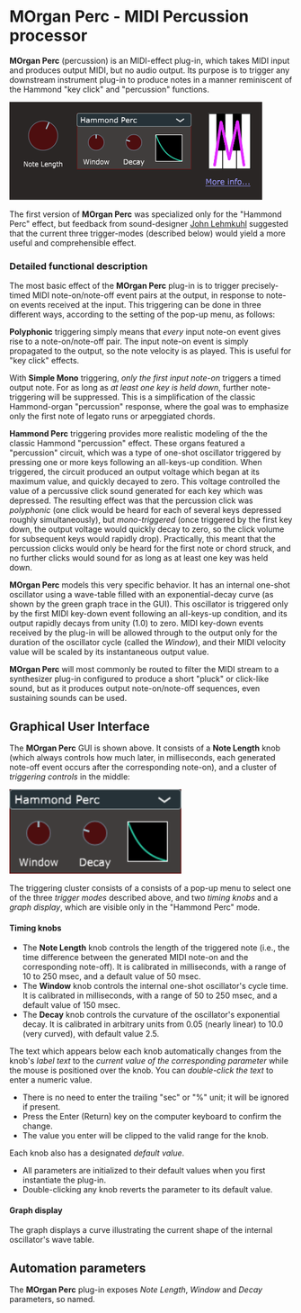 # MOrgan Perc - MIDI Percussion processor

**MOrgan Perc** (percussion) is an MIDI-effect plug-in, which takes MIDI input and produces output MIDI, but no audio output. Its purpose is to trigger any downstream instrument plug-in to produce notes in a manner reminiscent of the Hammond "key click" and "percussion" functions.

![](img/morgan-perc.png)

The first version of **MOrgan Perc** was specialized only for the "Hammond Perc" effect, but feedback from sound-designer [John Lehmkuhl](https://www.pluginguru.com/about/) suggested that the current three trigger-modes (described below) would yield a more useful and comprehensible effect.

### Detailed functional description

The most basic effect of the **MOrgan Perc** plug-in is to trigger precisely-timed MIDI note-on/note-off event pairs at the output, in response to note-on events received at the input. This triggering can be done in three different ways, according to the setting of the pop-up menu, as follows:

**Polyphonic** triggering simply means that *every* input note-on event gives rise to a note-on/note-off pair. The input note-on event is simply propagated to the output, so the note velocity is as played. This is useful for "key click" effects.

With **Simple Mono** triggering, *only the first input note-on* triggers a timed output note. For as long as *at least one key is held down*, further note-triggering will be suppressed. This is a simplification of the classic Hammond-organ "percussion" response, where the goal was to emphasize only the first note of legato runs or arpeggiated chords.

**Hammond Perc** triggering provides more realistic modeling of the the classic Hammond "percussion" effect. These organs featured a "percussion" circuit, which was a type of one-shot oscillator triggered by pressing one or more keys following an all-keys-up condition. When triggered, the circuit produced an output voltage which began at its maximum value, and quickly decayed to zero. This voltage controlled the value of a percussive click sound generated for each key which was depressed. The resulting effect was that the percussion click was *polyphonic* (one click would be heard for each of several keys depressed roughly simultaneously), but *mono-triggered* (once triggered by the first key down, the output voltage would quickly decay to zero, so the click volume for subsequent keys would rapidly drop). Practically, this meant that the percussion clicks would only be heard for the first note or chord struck, and no further clicks would sound for as long as at least one key was held down.

**MOrgan Perc** models this very specific behavior. It has an internal one-shot oscillator using a wave-table filled with an exponential-decay curve (as shown by the green graph trace in the GUI). This oscillator is triggered only by the first MIDI key-down event following an all-keys-up condition, and its output rapidly decays from unity (1.0) to zero. MIDI key-down events received by the plug-in will be allowed through to the output only for the duration of the oscillator cycle (called the *Window*), and their MIDI velocity value will be scaled by its instantaneous output value.

**MOrgan Perc** will most commonly be routed to filter the MIDI stream to a synthesizer plug-in configured to produce a short "pluck" or click-like sound, but as it produces output note-on/note-off sequences, even sustaining sounds can be used.

## Graphical User Interface

The **MOrgan Perc** GUI is shown above. It consists of a **Note Length** knob (which always controls how much later, in milliseconds, each generated note-off event occurs after the corresponding note-on), and a cluster of *triggering controls* in the middle:

<img src="img/morgan-perc-2.png" style="zoom:150%;" />


The triggering cluster consists of a consists of a pop-up menu to select one of the three *trigger modes* described above, and two *timing knobs* and a *graph display*, which are visible only in the "Hammond Perc" mode.

#### Timing knobs

- The **Note Length** knob controls the length of the triggered note (i.e., the time difference between the generated MIDI note-on and the corresponding note-off). It is calibrated in milliseconds, with a range of 10 to 250 msec, and a default value of 50 msec.
- The **Window** knob controls the internal one-shot oscillator's cycle time. It is calibrated in milliseconds, with a range of 50 to 250 msec, and a default value of 150 msec.
- The **Decay** knob controls the curvature of the oscillator's exponential decay. It is calibrated in arbitrary units from 0.05 (nearly linear) to 10.0 (very curved), with default value 2.5.

The text which appears below each knob automatically changes from the knob's *label text* to the *current value of the corresponding parameter* while the mouse is positioned over the knob. You can *double-click the text* to enter a numeric value.

- There is no need to enter the trailing "sec" or "%" unit; it will be ignored if present.
- Press the Enter (Return) key on the computer keyboard to confirm the change.
- The value you enter will be clipped to the valid range for the knob.

Each knob also has a designated *default value*.

- All parameters are initialized to their default values when you first instantiate the plug-in.
- Double-clicking any knob reverts the parameter to its default value.

#### Graph display

The graph displays a curve illustrating the current shape of the internal oscillator's wave table.

## Automation parameters

The **MOrgan Perc** plug-in exposes *Note Length*, *Window* and *Decay* parameters, so named.
